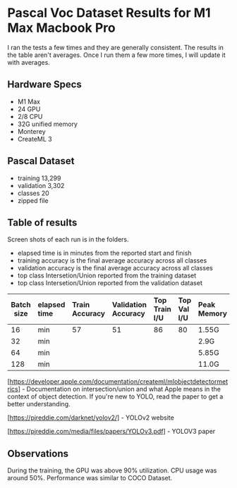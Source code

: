 # Pascal Voc Dataset Results for M1 Max Macbook Pro

I ran the tests a few times and they are generally consistent. The results in the table aren't averages. Once I run them a few more times, I will update it with averages.

## Hardware Specs
* M1 Max
* 24 GPU
* 2/8 CPU
* 32G unified memory
* Monterey
* CreateML 3

## Pascal Dataset

* training 13,299 
* validation 3,302 
* classes 20
* zipped file 

## Table of results

Screen shots of each run is in the folders.

* elapsed time is in minutes from the reported start and finish
* training accuracy is the final average accuracy across all classes
* validation accuracy is the final average accuracy across all classes
* top class Intersetion/Union reported from the training dataset
* top class Intersetion/Union reported from the validation dataset

|Batch size | elapsed time | Train Accuracy | Validation Accuracy | Top Train I/U | Top Val I/U | Peak Memory |
|-----------|:-------------|:---------------|:--------------------|:--------------|:------------|:------------|
| 16       |  min      | 57             | 51                  | 86            | 80         | 1.55G |
| 32       |  min      |              |                   |             |          | 2.9G |
| 64       |  min      |              |                   |             |          | 5.85G |
| 128      |  min      |              |                   |             |          | 11.0G |

[https://developer.apple.com/documentation/createml/mlobjectdetectormetrics] - Documentation on intersection/union and what Apple means in the context of object detection. If you're new to YOLO, read the paper to get a better understanding.

[https://pjreddie.com/darknet/yolov2/] - YOLOv2 website

[https://pjreddie.com/media/files/papers/YOLOv3.pdf] - YOLOV3 paper

## Observations

During the training, the GPU was above 90% utilization. CPU usage was around 50%. Performance was similar to COCO Dataset.

